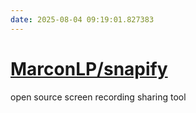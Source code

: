 ```yaml
---
date: 2025-08-04 09:19:01.827383
---
```


# [MarconLP/snapify](https://github.com/MarconLP/snapify)

open source screen recording sharing tool